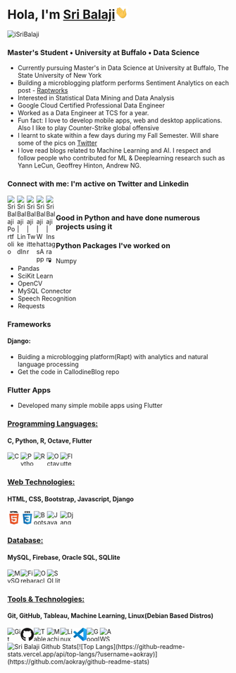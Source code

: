 <h1>Hola, I'm <a href="https://isribalaji.in/">Sri Balaji</a><img src="https://raw.githubusercontent.com/ABSphreak/ABSphreak/master/gifs/Hi.gif" width="30px"></h1>

<p align="left"> <img src="https://komarev.com/ghpvc/?username=iSriBalaji&label=Views&color=blue&style=flat" alt="iSriBalaji" /> </p>

### Master's Student • University at Buffalo • Data Science
- Currently pursuing Master's in Data Science at University at Buffalo, The State University of New York
- Building a microblogging platform performs Sentiment Analytics on each post - <a href="https://callodineblog.herokuapp.com/">Raptworks</a>
- Interested in Statistical Data Mining and Data Analysis
- Google Cloud Certified Professional Data Engineer
- Worked as a Data Engineer at TCS for a year.
- Fun fact: I love to develop mobile apps, web and desktop applications. Also I like to play Counter-Strike global offensive
- I learnt to skate within a few days during my Fall Semester. Will share some of the pics on [Twitter] 
- I love read blogs related to Machine Learning and AI. I respect and follow people who contributed for ML & Deeplearning research such as Yann LeCun, Geoffrey Hinton, Andrew NG.
<!-- <a href="https://twitter.com/isribalaji">Twitter</a> -->

### Connect with me: I'm active on Twitter and Linkedin

[<img align="left" alt="Sri Balaji Portfolio" width="22px" src="https://cdn-icons-png.flaticon.com/512/3884/3884864.png" />][website]
[<img align="left" alt="Sri Balaji | LinkedIn" width="22px" src="https://cdn-icons-png.flaticon.com/512/174/174857.png" />][linkedin]
[<img align="left" alt="Sri Balaji | Twitter" width="22px" src="https://cdn-icons-png.flaticon.com/512/733/733579.png" />][twitter]
[<img align="left" alt="Sri Balaji | WhatsApp" width="22px" src="https://cdn-icons-png.flaticon.com/512/733/733585.png" />][whatsapp]
[<img align="left" alt="Sri Balaji | Instagram" width="22px" src="https://cdn-icons-png.flaticon.com/512/174/174855.png" />][instagram]

[whatsapp]:https://wa.me/+17169863583
[website]: https://isribalaji.in/
[twitter]: https://twitter.com/isribalaji
[instagram]: https://www.instagram.com/isribalaji/
[linkedin]: https://www.linkedin.com/in/sri-balaji/
<br />

### Good in Python and have done numerous projects using it
### Python Packages I've worked on
- Numpy
- Pandas
- SciKit Learn
- OpenCV
- MySQL Connector
- Speech Recognition
- Requests

### Frameworks
#### Django: 
- Buiding a microblogging platform(Rapt) with analytics and natural language processing
- Get the code in CallodineBlog repo

### Flutter Apps
- Developed many simple mobile apps using Flutter

### <ins> Programming Languages: </ins>
#### C, Python, R, Octave, Flutter
<img align="left" height="30" width="30" alt="C" src="https://upload.wikimedia.org/wikipedia/commons/thumb/1/18/C_Programming_Language.svg/695px-C_Programming_Language.svg.png" />
<img align="left" height="30" width="30" alt="Python" src="https://upload.wikimedia.org/wikipedia/commons/thumb/c/c3/Python-logo-notext.svg/600px-Python-logo-notext.svg.png" />
<img align="left" height="30" width="30" alt="R" src="https://cdn-icons-png.flaticon.com/512/2103/2103665.png" />
<img align="left" height="30" width="30" alt="Octave" src="https://upload.wikimedia.org/wikipedia/commons/thumb/6/6a/Gnu-octave-logo.svg/1024px-Gnu-octave-logo.svg.png" />
<img align="left" height="30" width="30" alt="Flutter" src="https://cdn.iconscout.com/icon/free/png-256/flutter-2038877-1720090.png" />
<br />
<br />

<!-- ### <ins> Scientific Programming Language: </ins>
#### R, Octave
<img align="left" height="30" width="30" alt="R" src="https://cdn-icons-png.flaticon.com/512/2103/2103665.png" />
<img align="left" height="30" width="30" alt="Octave" src="https://upload.wikimedia.org/wikipedia/commons/thumb/6/6a/Gnu-octave-logo.svg/1024px-Gnu-octave-logo.svg.png" />
<br />
<br /> -->

### <ins> Web Technologies: </ins>
#### HTML, CSS, Bootstrap, Javascript, Django
<img align="left" height="30" width="30" alt="HTML5" src="https://raw.githubusercontent.com/github/explore/80688e429a7d4ef2fca1e82350fe8e3517d3494d/topics/html/html.png" />
<img align="left" height="30" width="30" alt="CSS3" src="https://raw.githubusercontent.com/github/explore/80688e429a7d4ef2fca1e82350fe8e3517d3494d/topics/css/css.png" />
<img align="left" height="30" width="30" alt="Bootstrap" src="https://cdn-icons-png.flaticon.com/512/5968/5968672.png" />
<img align="left" height="30" width="30" alt="Javascript" src="https://cdn-icons-png.flaticon.com/512/5968/5968292.png" />
<img align="left" height="30" width="30" alt="Django" src="https://icon-library.com/images/django-icon/django-icon-0.jpg" />
<br />
<br />

### <ins> Database: </ins>
#### MySQL, Firebase, Oracle SQL, SQLlite
<img align="left" height="30" width="30" alt="MySQL"  src="https://cdn-icons-png.flaticon.com/512/5968/5968313.png" />
<img align="left" height="30" width="30" alt="Firebase"  src="https://cdn.freebiesupply.com/logos/large/2x/firebase-1-logo-png-transparent.png" />
<img align="left" height="30" width="30" alt="Oracle SQL"  src="https://cdn-icons-png.flaticon.com/512/5969/5969170.png" />
<img align="left" height="30" width="30" alt="SQLlite" src="https://upload.wikimedia.org/wikipedia/commons/thumb/9/97/Sqlite-square-icon.svg/1200px-Sqlite-square-icon.svg.png" />
<br />
<br />

### <ins> Tools & Technologies: </ins>
#### Git, GitHub, Tableau, Machine Learning, Linux(Debian Based Distros)
<img align="left" height="30" width="30" alt="Git" src="https://cdn-icons-png.flaticon.com/512/2111/2111288.png" />
<img align="left" height="30" width="30" alt="GitHub" src="https://raw.githubusercontent.com/github/explore/78df643247d429f6cc873026c0622819ad797942/topics/github/github.png" />
<img align="left" height="30" width="30" alt="Tableau" src="https://sybyl.com/wp-content/uploads/2019/11/Tableau-Logo-for-website.jpg" />
<img align="left" height="30" width="30" alt="Machine Learning" src="https://cdn-icons-png.flaticon.com/512/2103/2103633.png" />
<img align="left" height="30" width="30" alt="Linux" src="https://cdn-icons-png.flaticon.com/512/226/226772.png" />
<img align="left" height="30" width="30" alt="Visual Studio Code" src="https://raw.githubusercontent.com/github/explore/80688e429a7d4ef2fca1e82350fe8e3517d3494d/topics/visual-studio-code/visual-studio-code.png" />
<img align="left" height="30" width="30" alt="Google CLoud"  src="https://cdn-icons-png.flaticon.com/512/873/873117.png" />
<img align="left" height="30" width="30" alt="AWS"  src="https://pbs.twimg.com/profile_images/1473756532827246593/KRgw2UkV_400x400.jpg" />
<br />
<br />

<!-- ### <ins> Cloud Technologies: </ins>
#### Google Cloud, AWS
<img align="left" height="30" width="30" alt="Google CLoud"  src="https://cdn-icons-png.flaticon.com/512/873/873117.png" />
<img align="left" height="30" width="30" alt="AWS"  src="https://www.illumina.com/content/dam/illumina-marketing/images/company/doing-business/aws-logo-web-graphic.jpg" />
<br />
<br /> -->

<!-- ### <ins> OS </ins>
#### Linux(Debian Based Distros), Windows
<img align="left" height="30" width="30" alt="Linux" src="https://cdn-icons-png.flaticon.com/512/226/226772.png" />
<img align="left" height="30" width="30" alt="Windows" src="https://cdn-icons-png.flaticon.com/512/732/732225.png" />
<br />
<br /> -->

<img alt="Sri Balaji Github Stats" align = "left" src="https://github-readme-stats.vercel.app/api?username=iSriBalaji&show_icons=true&hide_border=false" />
[![Top Langs](https://github-readme-stats.vercel.app/api/top-langs/?username=aokray)](https://github.com/aokray/github-readme-stats)
